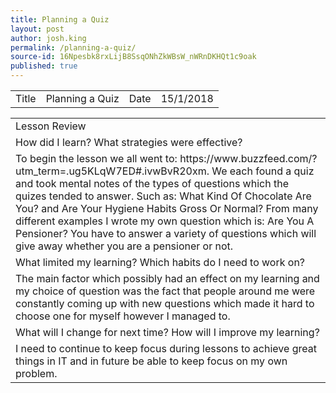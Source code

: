```yaml
---
title: Planning a Quiz
layout: post
author: josh.king
permalink: /planning-a-quiz/
source-id: 16Npesbk8rxLijB8SsqONhZkWBsW_nWRnDKHQt1c9oak
published: true
---
```

<table>
  <tr>
    <td>Title</td>
    <td>Planning a Quiz</td>
    <td>Date</td>
    <td>15/1/2018</td>
  </tr>
</table>


<table>
  <tr>
    <td>Lesson Review</td>
  </tr>
  <tr>
    <td>How did I learn? What strategies were effective? </td>
  </tr>
  <tr>
    <td>To begin the lesson we all went to: https://www.buzzfeed.com/?utm_term=.ug5KLqW7ED#.ivwBvR20xm. We each found a quiz and took mental notes of the types of questions which the quizes tended to answer. Such as: What Kind Of Chocolate Are You? and Are Your Hygiene Habits Gross Or Normal? From many different examples I wrote my own question which is: Are You A Pensioner? You have to answer a variety of questions which will give away whether you are a pensioner or not.
 </td>
  </tr>
  <tr>
    <td>What limited my learning? Which habits do I need to work on? </td>
  </tr>
  <tr>
    <td>The main factor which possibly had an effect on my learning and my choice of question was the fact that people around me were constantly coming up with new questions which made it hard to choose one for myself however I managed to. </td>
  </tr>
  <tr>
    <td>What will I change for next time? How will I improve my learning?</td>
  </tr>
  <tr>
    <td>I need to continue to keep focus during lessons to achieve great things in IT and in future be able to keep focus on my own problem.</td>
  </tr>
</table>


